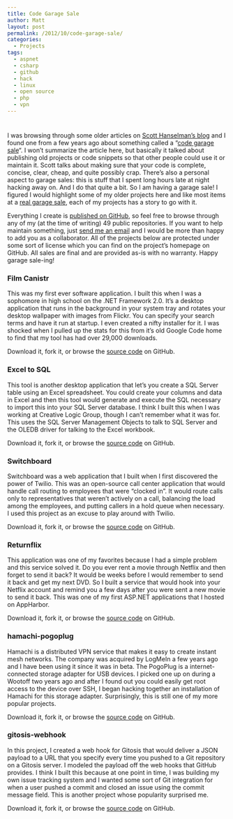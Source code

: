 ```yaml
---
title: Code Garage Sale
author: Matt
layout: post
permalink: /2012/10/code-garage-sale/
categories:
  - Projects
tags:
  - aspnet
  - csharp
  - github
  - hack
  - linux
  - open source
  - php
  - vpn
---
```

# 

I was browsing through some older articles on [Scott Hanselman’s blog][1] and I found one from a few years ago about something called a “[code garage sale][2]“. I won’t summarize the article here, but basically it talked about publishing old projects or code snippets so that other people could use it or maintain it. Scott talks about making sure that your code is complete, concise, clear, cheap, and quite possibly crap. There’s also a personal aspect to garage sales: this is stuff that I spent long hours late at night hacking away on. And I do that quite a bit. So I am having a garage sale! I figured I would highlight some of my older projects here and like most items at a [real garage sale][3], each of my projects has a story to go with it.

 [1]: http://www.hanselman.com/blog/
 [2]: http://www.hanselman.com/blog/GarageSalesAndGarageSaleQualityCode.aspx
 [3]: http://en.wikipedia.org/wiki/Garage_sale

Everything I create is [published on GitHub][4], so feel free to browse through any of my (at the time of writing) 49 public repositories. If you want to help maintain something, just [send me an email][5] and I would be more than happy to add you as a collaborator. All of the projects below are protected under some sort of license which you can find on the project’s homepage on GitHub. All sales are final and are provided as-is with no warranty. Happy garage sale-ing!

 [4]: https://github.com/mbmccormick
 [5]: http://mbmccormick.com/contact/

### Film Canistr

This was my first ever software application. I built this when I was a sophomore in high school on the .NET Framework 2.0. It’s a desktop application that runs in the background in your system tray and rotates your desktop wallpaper with images from Flickr. You can specify your search terms and have it run at startup. I even created a nifty installer for it. I was shocked when I pulled up the stats for this from it’s old Google Code home to find that my tool has had over 29,000 downloads.

Download it, fork it, or browse the [source code][6] on GitHub.

 [6]: https://github.com/mbmccormick/film-canistr

### Excel to SQL

This tool is another desktop application that let’s you create a SQL Server table using an Excel spreadsheet. You could create your columns and data in Excel and then this tool would generate and execute the SQL necessary to import this into your SQL Server database. I think I built this when I was working at Creative Logic Group, though I can’t remember what it was for. This uses the SQL Server Management Objects to talk to SQL Server and the OLEDB driver for talking to the Excel workbook.

Download it, fork it, or browse the [source code][7] on GitHub.

 [7]: https://github.com/mbmccormick/excel-to-sql

### Switchboard

Switchboard was a web application that I built when I first discovered the power of Twilio. This was an open-source call center application that would handle call routing to employees that were “clocked in”. It would route calls only to representatives that weren’t actively on a call, balancing the load among the employees, and putting callers in a hold queue when necessary. I used this project as an excuse to play around with Twilio.

Download it, fork it, or browse the [source code][8] on GitHub.

 [8]: https://github.com/mbmccormick/switchboard

### **Returnflix**

This application was one of my favorites because I had a simple problem and this service solved it. Do you ever rent a movie through Netflix and then forget to send it back? It would be weeks before I would remember to send it back and get my next DVD. So I built a service that would hook into your Netflix account and remind you a few days after you were sent a new movie to send it back. This was one of my first ASP.NET applications that I hosted on AppHarbor.

Download it, fork it, or browse the [source code][9] on GitHub.

 [9]: https://github.com/mbmccormick/returnflix

### hamachi-pogoplug

Hamachi is a distributed VPN service that makes it easy to create instant mesh networks. The company was acquired by LogMeIn a few years ago and I have been using it since it was in beta. The PogoPlug is a internet-connected storage adapter for USB devices. I picked one up on during a Wootoff two years ago and after I found out you could easily get root access to the device over SSH, I began hacking together an installation of Hamachi for this storage adapter. Surprisingly, this is still one of my more popular projects.

Download it, fork it, or browse the [source code][10] on GitHub.

 [10]: https://github.com/mbmccormick/hamachi-pogoplug

### gitosis-webhook

In this project, I created a web hook for Gitosis that would deliver a JSON payload to a URL that you specify every time you pushed to a Git repository on a Gitosis server. I modeled the payload off the web hooks that GitHub provides. I think I built this because at one point in time, I was building my own issue tracking system and I wanted some sort of Git integration for when a user pushed a commit and closed an issue using the commit message field. This is another project whose popularity surprised me.

Download it, fork it, or browse the [source code][11] on GitHub.

 [11]: https://github.com/mbmccormick/gitosis-webhook